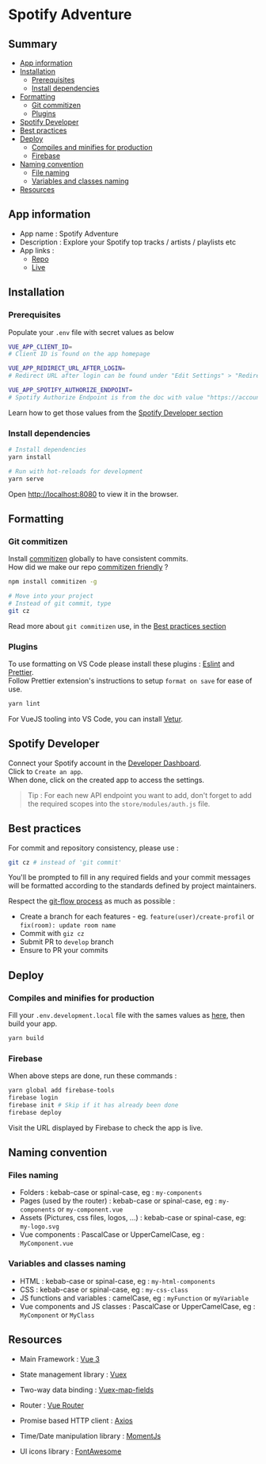 # Spotify Adventure

## Summary

- [App information](#app-information)
- [Installation](#installation)
  - [Prerequisites](#prerequisites)
  - [Install dependencies](#install-dependencies)
- [Formatting](#formatting)
  - [Git commitizen](#git-commitizen)
  - [Plugins](#plugins)
- [Spotify Developer](#spotify-developer)
- [Best practices](#best-practices)
- [Deploy](#deploy)
  - [Compiles and minifies for production](#compiles-and-minifies-for-production)
  - [Firebase](#firebase)
- [Naming convention](#naming-convention)
  - [File naming](#files-naming)
  - [Variables and classes naming](#variables-and-classes-naming)
- [Resources](#resources)

## App information

- App name : Spotify Adventure
- Description : Explore your Spotify top tracks / artists / playlists etc
- App links :
  - [Repo](https://github.com/CharlesCharly/spotify-adventure)
  - [Live](https://spotify-adventure.web.app/)

## Installation

### Prerequisites

Populate your `.env` file with secret values as below

```sh
VUE_APP_CLIENT_ID=
# Client ID is found on the app homepage

VUE_APP_REDIRECT_URL_AFTER_LOGIN=
# Redirect URL after login can be found under "Edit Settings" > "Redirect URIs"

VUE_APP_SPOTIFY_AUTHORIZE_ENDPOINT=
# Spotify Authorize Endpoint is from the doc with value "https://accounts.spotify.com/authorize"
```

Learn how to get those values from the [Spotify Developer section](#spotify-developer)

### Install dependencies

```sh
# Install dependencies
yarn install

# Run with hot-reloads for development
yarn serve
```

Open [http://localhost:8080](http://localhost:8080) to view it in the browser.

## Formatting

### Git commitizen

Install [commitizen](http://commitizen.github.io/cz-cli/) globally to have consistent commits.\
How did we make our repo [commitizen friendly](https://github.com/commitizen/cz-cli#making-your-repo-commitizen-friendly) ?

```sh
npm install commitizen -g

# Move into your project
# Instead of git commit, type
git cz
```

Read more about `git commitizen` use, in the [Best practices section](#best-practices)

### Plugins

To use formatting on VS Code please install these plugins : [Eslint](https://marketplace.visualstudio.com/items?itemName=dbaeumer.vscode-eslint) and [Prettier](https://marketplace.visualstudio.com/items?itemName=esbenp.prettier-vscode).\
Follow Prettier extension's instructions to setup `format on save` for ease of use.

```sh
yarn lint
```

For VueJS tooling into VS Code, you can install [Vetur](https://marketplace.visualstudio.com/items?itemName=octref.vetur).

## Spotify Developer

Connect your Spotify account in the [Developer Dashboard](https://developer.spotify.com/dashboard/applications).\
Click to `Create an app`.\
When done, click on the created app to access the settings.

> Tip : For each new API endpoint you want to add, don't forget to add the required scopes into the `store/modules/auth.js` file.

## Best practices

For commit and repository consistency, please use :

```sh
git cz # instead of 'git commit'
```

You'll be prompted to fill in any required fields and your commit messages will be formatted according to the standards defined by project maintainers.

Respect the [git-flow process](https://danielkummer.github.io/git-flow-cheatsheet/index.fr_FR.html) as much as possible :

- Create a branch for each features - eg. `feature(user)/create-profil` or `fix(room): update room name`
- Commit with `giz cz`
- Submit PR to `develop` branch
- Ensure to PR your commits

## Deploy

### Compiles and minifies for production

Fill your `.env.development.local` file with the sames values as [here](#prerequisites), then build your app.

```sh
yarn build
```

### Firebase

When above steps are done, run these commands :

```sh
yarn global add firebase-tools
firebase login
firebase init # Skip if it has already been done
firebase deploy
```

Visit the URL displayed by Firebase to check the app is live.

## Naming convention

### Files naming

- Folders : kebab-case or spinal-case, eg : `my-components`
- Pages (used by the router) : kebab-case or spinal-case, eg : `my-components` or `my-component.vue`
- Assets (Pictures, css files, logos, ...) : kebab-case or spinal-case, eg: `my-logo.svg`
- Vue components : PascalCase or UpperCamelCase, eg : `MyComponent.vue`

### Variables and classes naming

- HTML : kebab-case or spinal-case, eg : `my-html-components`
- CSS : kebab-case or spinal-case, eg : `my-css-class`
- JS functions and variables : camelCase, eg : `myFunction` or `myVariable`
- Vue components and JS classes : PascalCase or UpperCamelCase, eg : `MyComponent` or `MyClass`

## Resources

- Main Framework : [Vue 3](https://v3.vuejs.org/)
- State management library : [Vuex](https://vuex.vuejs.org/)
- Two-way data binding : [Vuex-map-fields](https://github.com/maoberlehner/vuex-map-fields)
- Router : [Vue Router](https://router.vuejs.org/)

- Promise based HTTP client : [Axios](https://github.com/axios/axios)
- Time/Date manipulation library : [MomentJs](https://momentjs.com/)
- UI icons library : [FontAwesome](https://fontawesome.com/v5.15/icons?d=gallery&p=2)
